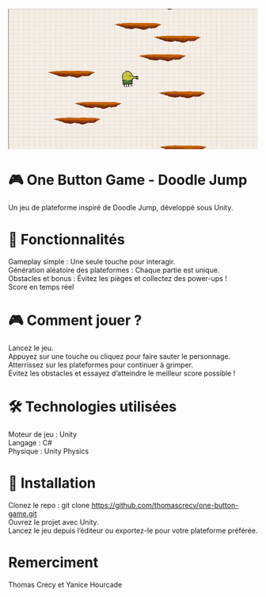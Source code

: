 ![image](assets/image.png)
# 🎮 One Button Game - Doodle Jump
Un jeu de plateforme inspiré de Doodle Jump, développé sous Unity.

# 🚀 Fonctionnalités
Gameplay simple : Une seule touche pour interagir.<br>
Génération aléatoire des plateformes : Chaque partie est unique.<br>
Obstacles et bonus : Évitez les pièges et collectez des power-ups !<br>
Score en temps réel <br>

# 🎮 Comment jouer ?
Lancez le jeu.<br>
Appuyez sur une touche ou cliquez pour faire sauter le personnage.<br>
Atterrissez sur les plateformes pour continuer à grimper.<br>
Évitez les obstacles et essayez d’atteindre le meilleur score possible !<br>

# 🛠️ Technologies utilisées
Moteur de jeu : Unity<br>
Langage : C#<br>
Physique : Unity Physics<br>

# 📌 Installation
Clonez le repo : 
git clone https://github.com/thomascrecy/one-button-game.git <br>
Ouvrez le projet avec Unity.<br>
Lancez le jeu depuis l’éditeur ou exportez-le pour votre plateforme préférée.<br>

# Remerciment 
Thomas Crecy et Yanice Hourcade